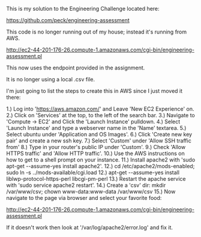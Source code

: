 This is my solution to the Engineering Challenge located here:

https://github.com/peck/engineering-assessment

This code is no longer running out of my house; instead it's running from AWS.

http://ec2-44-201-176-26.compute-1.amazonaws.com/cgi-bin/engineering-assessment.pl

This now uses the endpoint provided in the assignment.

It is no longer using a local .csv file.

I'm just going to list the steps to create this in AWS since I just moved it there:

1.) Log into 'https://aws.amazon.com/' and Leave 'New EC2 Experience' on.
2.) Click on 'Services' at the top, to the left of the search bar.
3.) Navigate to 'Compute -> EC2' and Click the 'Launch Instance' pulldown.
4.) Select 'Launch Instance' and type a webserver name in the 'Name' textarea.
5.) Select ubuntu under 'Application and OS Images'.
6.) Click 'Create new key pair' and create a new ssh key.
7.) Select 'Custom' under 'Allow SSH traffic from'
8.) Type in your router's public IP under 'Custom'.
9.) Check 'Allow HTTPS traffic' and 'Allow HTTP traffic'.
10.) Use the AWS instructions on how to get to a shell prompt on your instance.
11.) Install apache2 with 'sudo apt-get --assume-yes install apache2'.
12.) cd /etc/apache2/mods-enabled; sudo ln -s ../mods-available/cgi.load
12.) apt-get --assume-yes install liblwp-protocol-https-perl libcgi-pm-perl
13.) Restart the apache service with 'sudo service apache2 restart'.
14.) Create a 'csv' dir: mkdir /var/www/csv; chown www-data:www-data /var/www/csv
15.) Now navigate to the page via browser and select your favorite food:

http://ec2-44-201-176-26.compute-1.amazonaws.com/cgi-bin/engineering-assessment.pl

If it doesn't work then look at '/var/log/apache2/error.log' and fix it.
